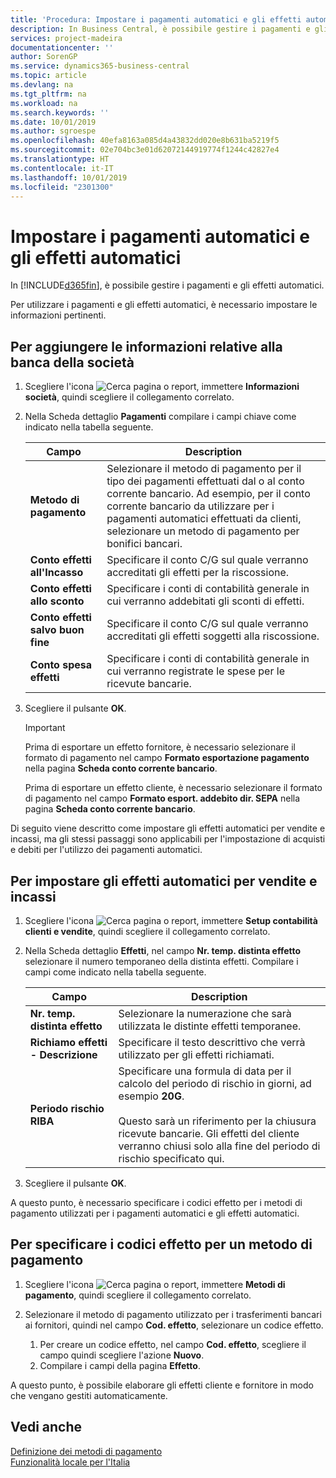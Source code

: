 ```yaml
---
title: 'Procedura: Impostare i pagamenti automatici e gli effetti automatici'
description: In Business Central, è possibile gestire i pagamenti e gli effetti automatici.
services: project-madeira
documentationcenter: ''
author: SorenGP
ms.service: dynamics365-business-central
ms.topic: article
ms.devlang: na
ms.tgt_pltfrm: na
ms.workload: na
ms.search.keywords: ''
ms.date: 10/01/2019
ms.author: sgroespe
ms.openlocfilehash: 40efa8163a085d4a43832dd020e8b631ba5219f5
ms.sourcegitcommit: 02e704bc3e01d62072144919774f1244c42827e4
ms.translationtype: HT
ms.contentlocale: it-IT
ms.lasthandoff: 10/01/2019
ms.locfileid: "2301300"
---
```

# <a name="set-up-automatic-payments-and-automatic-bills"></a>Impostare i pagamenti automatici e gli effetti automatici
In [!INCLUDE[d365fin](../../includes/d365fin_md.md)], è possibile gestire i pagamenti e gli effetti automatici.  

Per utilizzare i pagamenti e gli effetti automatici, è necessario impostare le informazioni pertinenti.  

## <a name="to-add-bank-information-for-your-company"></a>Per aggiungere le informazioni relative alla banca della società  

1.  Scegliere l'icona ![Cerca pagina o report](../../media/ui-search/search_small.png "icona Cerca pagina o report"), immettere **Informazioni società**, quindi scegliere il collegamento correlato.  
2.  Nella Scheda dettaglio **Pagamenti** compilare i campi chiave come indicato nella tabella seguente.  

    |Campo|Description|  
    |------------------------------------|---------------------------------------|  
    |**Metodo di pagamento**|Selezionare il metodo di pagamento per il tipo dei pagamenti effettuati dal o al conto corrente bancario. Ad esempio, per il conto corrente bancario da utilizzare per i pagamenti automatici effettuati da clienti, selezionare un metodo di pagamento per bonifici bancari.|  
    |**Conto effetti all'Incasso**|Specificare il conto C/G sul quale verranno accreditati gli effetti per la riscossione.|  
    |**Conto effetti allo sconto**|Specificare i conti di contabilità generale in cui verranno addebitati gli sconti di effetti.|  
    |**Conto effetti salvo buon fine**|Specificare il conto C/G sul quale verranno accreditati gli effetti soggetti alla riscossione.|  
    |**Conto spesa effetti**|Specificare i conti di contabilità generale in cui verranno registrate le spese per le ricevute bancarie.|  

5.  Scegliere il pulsante **OK**.  

    > [!IMPORTANT]  
    >  Prima di esportare un effetto fornitore, è necessario selezionare il formato di pagamento nel campo **Formato esportazione pagamento** nella pagina **Scheda conto corrente bancario**.  
    >   
    >  Prima di esportare un effetto cliente, è necessario selezionare il formato di pagamento nel campo **Formato esport. addebito dir. SEPA** nella pagina **Scheda conto corrente bancario**.  

Di seguito viene descritto come impostare gli effetti automatici per vendite e incassi, ma gli stessi passaggi sono applicabili per l'impostazione di acquisti e debiti per l'utilizzo dei pagamenti automatici.  

## <a name="to-set-up-automatic-bills-for-sales-and-receivables"></a>Per impostare gli effetti automatici per vendite e incassi  

1.  Scegliere l'icona ![Cerca pagina o report](../../media/ui-search/search_small.png "icona Cerca pagina o report"), immettere **Setup contabilità clienti e vendite**, quindi scegliere il collegamento correlato.  
2.  Nella Scheda dettaglio **Effetti**, nel campo **Nr. temp. distinta effetto** selezionare il numero temporaneo della distinta effetti. Compilare i campi come indicato nella tabella seguente.  

    |Campo|Description|  
    |---------------------------------|---------------------------------------|  
    |**Nr. temp. distinta effetto**|Selezionare la numerazione che sarà utilizzata le distinte effetti temporanee.|  
    |**Richiamo effetti - Descrizione**|Specificare il testo descrittivo che verrà utilizzato per gli effetti richiamati.|  
    |**Periodo rischio RIBA**|Specificare una formula di data per il calcolo del periodo di rischio in giorni, ad esempio **20G**.<br /><br /> Questo sarà un riferimento per la chiusura ricevute bancarie. Gli effetti del cliente verranno chiusi solo alla fine del periodo di rischio specificato qui.|  

3.  Scegliere il pulsante **OK**.  

 A questo punto, è necessario specificare i codici effetto per i metodi di pagamento utilizzati per i pagamenti automatici e gli effetti automatici.  

## <a name="to-specify-bill-codes-for-a-payment-method"></a>Per specificare i codici effetto per un metodo di pagamento  

1.  Scegliere l'icona ![Cerca pagina o report](../../media/ui-search/search_small.png "icona Cerca pagina o report"), immettere **Metodi di pagamento**, quindi scegliere il collegamento correlato.  
2.  Selezionare il metodo di pagamento utilizzato per i trasferimenti bancari ai fornitori, quindi nel campo **Cod. effetto**, selezionare un codice effetto.  

    1.  Per creare un codice effetto, nel campo **Cod. effetto**, scegliere il campo quindi scegliere l'azione **Nuovo**.  
    2.  Compilare i campi della pagina **Effetto**.

A questo punto, è possibile elaborare gli effetti cliente e fornitore in modo che vengano gestiti automaticamente.  

## <a name="see-also"></a>Vedi anche  
 [Definizione dei metodi di pagamento](../../finance-payment-methods.md)     
  [Funzionalità locale per l'Italia](italy-local-functionality.md)
